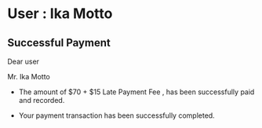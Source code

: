User : Ika Motto
=============

Successful Payment
---------------------

Dear user

Mr. Ika Motto

* The amount of $70 + $15 Late Payment Fee , has been successfully paid and recorded.
* Your payment transaction has been successfully completed.






  
  ##
